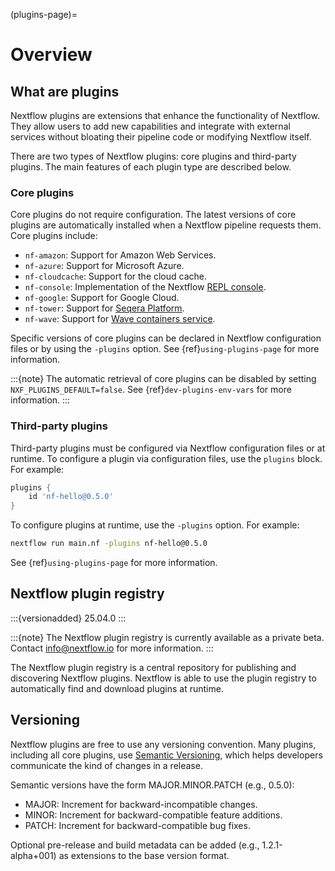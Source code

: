 (plugins-page)=

# Overview

## What are plugins

Nextflow plugins are extensions that enhance the functionality of Nextflow. They allow users to add new capabilities and integrate with external services without bloating their pipeline code or modifying Nextflow itself.

There are two types of Nextflow plugins: core plugins and third-party plugins. The main features of each plugin type are described below.

<h3>Core plugins</h3>

Core plugins do not require configuration. The latest versions of core plugins are automatically installed when a Nextflow pipeline requests them. Core plugins include:

* `nf-amazon`: Support for Amazon Web Services.
* `nf-azure`: Support for Microsoft Azure.
* `nf-cloudcache`: Support for the cloud cache.
* `nf-console`: Implementation of the Nextflow [REPL console](https://seqera.io/blog/introducing-nextflow-console/).
* `nf-google`: Support for Google Cloud.
* `nf-tower`: Support for [Seqera Platform](https://seqera.io/platform/).
* `nf-wave`: Support for [Wave containers service](https://seqera.io/wave/).

Specific versions of core plugins can be declared in Nextflow configuration files or by using the `-plugins` option. See {ref}`using-plugins-page` for more information.

:::{note}
The automatic retrieval of core plugins can be disabled by setting `NXF_PLUGINS_DEFAULT=false`. See {ref}`dev-plugins-env-vars` for more information.
:::

<h3>Third-party plugins</h3>

Third-party plugins must be configured via Nextflow configuration files or at runtime. To configure a plugin via configuration files, use the `plugins` block. For example:

```groovy
plugins {
    id 'nf-hello@0.5.0'
}
```

To configure plugins at runtime, use the `-plugins` option. For example:

```bash
nextflow run main.nf -plugins nf-hello@0.5.0
```

See {ref}`using-plugins-page` for more information.

## Nextflow plugin registry

:::{versionadded} 25.04.0
:::

:::{note}
The Nextflow plugin registry is currently available as a private beta. Contact [info@nextflow.io](mailto:info@nextflow.io) for more information.
:::

The Nextflow plugin registry is a central repository for publishing and discovering Nextflow plugins. Nextflow is able to use the plugin registry to automatically find and download plugins at runtime.

## Versioning

Nextflow plugins are free to use any versioning convention. Many plugins, including all core plugins, use [Semantic Versioning](https://semver.org/), which helps developers communicate the kind of changes in a release.

Semantic versions have the form MAJOR.MINOR.PATCH (e.g., 0.5.0):

* MAJOR: Increment for backward-incompatible changes.
* MINOR: Increment for backward-compatible feature additions.
* PATCH: Increment for backward-compatible bug fixes.

Optional pre-release and build metadata can be added (e.g., 1.2.1-alpha+001) as extensions to the base version format.
